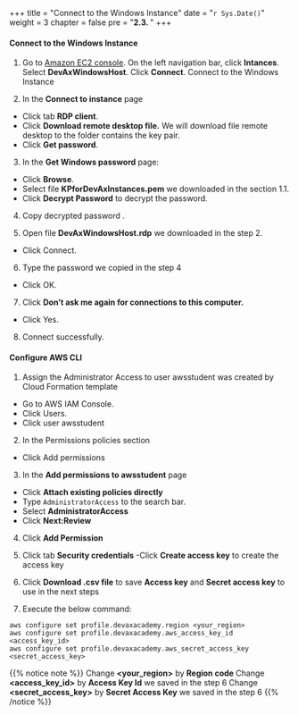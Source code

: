 +++
title = "Connect to the Windows Instance"
date = "`r Sys.Date()`"
weight = 3
chapter = false
pre = "<b>2.3. </b>"
+++

#### Connect to the Windows Instance
1. Go to [Amazon EC2 console](https://console.aws.amazon.com/ec2/).
On the left navigation bar, click **Intances**.
Select **DevAxWindowsHost**.
Click **Connect**.
Connect to the Windows Instance

2. In the **Connect to instance** page
- Click tab **RDP client**.
- Click **Download remote desktop file.** We will download file remote desktop to the folder contains the key pair.
- Click **Get password**.



3. In the **Get Windows password** page:
- Click **Browse**.
- Select file **KPforDevAxInstances.pem** we downloaded in the section 1.1.
- Click **Decrypt Password** to decrypt the password.



4. Copy decrypted password .

5. Open file **DevAxWindowsHost.rdp** we downloaded in the step 2.
- Click Connect.

6. Type the password we copied in the step 4
- Click OK.



7. Click **Don’t ask me again for connections to this computer.**
- Click Yes.

8. Connect successfully.

#### Configure AWS CLI
1. Assign the Administrator Access to user awsstudent was created by Cloud Formation template
- Go to AWS IAM Console.
- Click Users.
- Click user awsstudent

2. In the Permissions policies section
- Click Add permissions

3. In the **Add permissions to awsstudent** page
- Click **Attach existing policies directly**
- Type `AdministratorAccess` to the search bar.
- Select **AdministratorAccess**
- Click **Next:Review**



4. Click **Add Permission**



5. Click tab **Security credentials**
-Click **Create access key** to create the access key


6. Click **Download .csv file** to save **Access key** and **Secret access key** to use in the next steps

7. Execute the below command:
```
aws configure set profile.devaxacademy.region <your_region>
aws configure set profile.devaxacademy.aws_access_key_id <access_key_id>
aws configure set profile.devaxacademy.aws_secret_access_key <secret_access_key>
```
{{% notice note %}}
Change **<your_region>** by **Region code**
Change **<access_key_id>** by **Access Key Id** we saved in the step 6
Change **<secret_access_key>** by **Secret Access Key** we saved in the step 6
{{% /notice %}}
